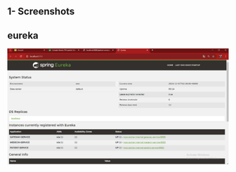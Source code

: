 ## 1- Screenshots 

## eureka

<img width="700" src="https://raw.githubusercontent.com/ahmedouvadel/demo-spring-microservices/main/screenshots/screengit.png">
